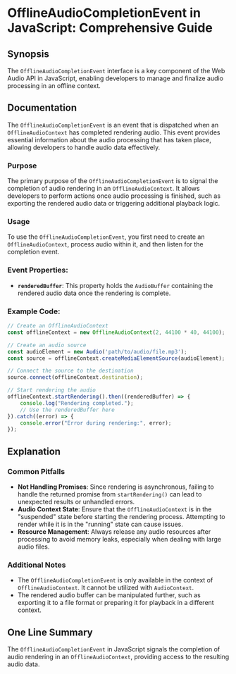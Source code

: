 <!--
Meta Description: # OfflineAudioCompletionEvent in JavaScript: Comprehensive Guide ## Synopsis The `OfflineAudioCompletionEvent` interface is a key component of the Web...
Meta Keywords: audio, rendering, offlineaudiocontext, offlineaudiocompletionevent, javascript
-->

# OfflineAudioCompletionEvent in JavaScript: Comprehensive Guide

## Synopsis
The `OfflineAudioCompletionEvent` interface is a key component of the Web Audio API in JavaScript, enabling developers to manage and finalize audio processing in an offline context.

## Documentation
The `OfflineAudioCompletionEvent` is an event that is dispatched when an `OfflineAudioContext` has completed rendering audio. This event provides essential information about the audio processing that has taken place, allowing developers to handle audio data effectively.

### Purpose
The primary purpose of the `OfflineAudioCompletionEvent` is to signal the completion of audio rendering in an `OfflineAudioContext`. It allows developers to perform actions once audio processing is finished, such as exporting the rendered audio data or triggering additional playback logic.

### Usage
To use the `OfflineAudioCompletionEvent`, you first need to create an `OfflineAudioContext`, process audio within it, and then listen for the completion event. 

### Event Properties:
- **`renderedBuffer`**: This property holds the `AudioBuffer` containing the rendered audio data once the rendering is complete.

### Example Code:
```javascript
// Create an OfflineAudioContext
const offlineContext = new OfflineAudioContext(2, 44100 * 40, 44100);

// Create an audio source
const audioElement = new Audio('path/to/audio/file.mp3');
const source = offlineContext.createMediaElementSource(audioElement);

// Connect the source to the destination
source.connect(offlineContext.destination);

// Start rendering the audio
offlineContext.startRendering().then((renderedBuffer) => {
    console.log("Rendering completed.");
    // Use the renderedBuffer here
}).catch((error) => {
    console.error("Error during rendering:", error);
});
```

## Explanation
### Common Pitfalls
- **Not Handling Promises**: Since rendering is asynchronous, failing to handle the returned promise from `startRendering()` can lead to unexpected results or unhandled errors.
- **Audio Context State**: Ensure that the `OfflineAudioContext` is in the "suspended" state before starting the rendering process. Attempting to render while it is in the "running" state can cause issues.
- **Resource Management**: Always release any audio resources after processing to avoid memory leaks, especially when dealing with large audio files.

### Additional Notes
- The `OfflineAudioCompletionEvent` is only available in the context of `OfflineAudioContext`. It cannot be utilized with `AudioContext`.
- The rendered audio buffer can be manipulated further, such as exporting it to a file format or preparing it for playback in a different context.

## One Line Summary
The `OfflineAudioCompletionEvent` in JavaScript signals the completion of audio rendering in an `OfflineAudioContext`, providing access to the resulting audio data.